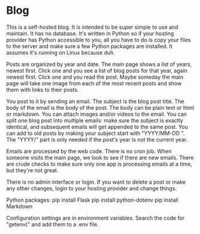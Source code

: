 # Blog

This is a self-hosted blog.  It is intended to be super simple to use and maintain.  It has no database.  It's written in Python so if your hosting provider has Python accessible to you, all you have to do is copy your files to the server and make sure a few Python packages are installed.  It assumes it's running on Linux because duh.

Posts are organized by year and date.  The main page shows a list of years, newest first.  Click one and you see a list of blog posts for that year, again newest first.  Click one and you read the post.  Maybe someday the main page will take one image from each of the most recent posts and show them with links to their posts.

You post to it by sending an email.  The subject is the blog post title.  The body of the email is the body of the post.  The body can be plain text or html or markdown.  You can attach images and/or videos to the email.  You can split one blog post into multiple emails: make sure the subject is exactly identical, and subsequent emails will get appended to the same post.  You can add to old posts by making your subject start with "YYYY/MM-DD ".  The "YYYY/" part is only needed if the post's year is not the current year.

Emails are processed by the web code.  There is no cron job.  When someone visits the main page, we look to see if there are new emails.  There are crude checks to make sure only one app is processing emails at a time, but they're not great.

There is no admin interface or login.  If you want to delete a post or make any other changes, login to your hosting provider and change things.

Python packages:
pip install Flask
pip install python-dotenv
pip install Markdown


Configuration settings are in environment variables.  Search the code for "getenv(" and add them to a .env file.
